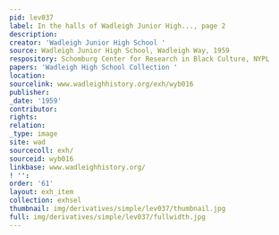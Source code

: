 ```yaml
---
pid: lev037
label: In the halls of Wadleigh Junior High..., page 2
description:
creator: 'Wadleigh Junior High School '
source: Wadleigh Junior High School, Wadleigh Way, 1959
respository: Schomburg Center for Research in Black Culture, NYPL
papers: 'Wadleigh High School Collection '
location:
sourcelink: www.wadleighhistory.org/exh/wyb016
publisher:
_date: '1959'
contributor:
rights:
relation:
_type: image
site: wad
sourcecoll: exh/
sourceid: wyb016
linkbase: www.wadleighhistory.org/
! '':
order: '61'
layout: exh_item
collection: exhsel
thumbnail: img/derivatives/simple/lev037/thumbnail.jpg
full: img/derivatives/simple/lev037/fullwidth.jpg
---
```

